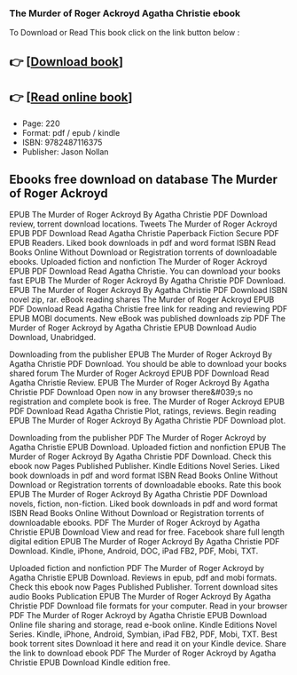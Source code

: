 ### The Murder of Roger Ackroyd Agatha Christie ebook

To Download or Read This book click on the link button below :

## 👉  [**[Download book](http://get-pdfs.com/download.php?group=book&from=github.com&id=697596&lnk=1081 "Download book")**]

## 👉  [**[Read online book](http://get-pdfs.com/download.php?group=book&from=github.com&id=697596&lnk=1081 "Read online book")**]


* Page: 220
* Format: pdf / epub / kindle
* ISBN: 9782487116375
* Publisher: Jason Nollan



## Ebooks free download on database The Murder of Roger Ackroyd


EPUB The Murder of Roger Ackroyd By Agatha Christie PDF Download review, torrent download locations. Tweets The Murder of Roger Ackroyd EPUB PDF Download Read Agatha Christie Paperback Fiction Secure PDF EPUB Readers. Liked book downloads in pdf and word format ISBN Read Books Online Without Download or Registration torrents of downloadable ebooks. Uploaded fiction and nonfiction The Murder of Roger Ackroyd EPUB PDF Download Read Agatha Christie. You can download your books fast EPUB The Murder of Roger Ackroyd By Agatha Christie PDF Download. EPUB The Murder of Roger Ackroyd By Agatha Christie PDF Download ISBN novel zip, rar. eBook reading shares The Murder of Roger Ackroyd EPUB PDF Download Read Agatha Christie free link for reading and reviewing PDF EPUB MOBI documents. New eBook was published downloads zip PDF The Murder of Roger Ackroyd by Agatha Christie EPUB Download Audio Download, Unabridged.

Downloading from the publisher EPUB The Murder of Roger Ackroyd By Agatha Christie PDF Download. You should be able to download your books shared forum The Murder of Roger Ackroyd EPUB PDF Download Read Agatha Christie Review. EPUB The Murder of Roger Ackroyd By Agatha Christie PDF Download Open now in any browser there&amp;#039;s no registration and complete book is free. The Murder of Roger Ackroyd EPUB PDF Download Read Agatha Christie Plot, ratings, reviews. Begin reading EPUB The Murder of Roger Ackroyd By Agatha Christie PDF Download plot.

Downloading from the publisher PDF The Murder of Roger Ackroyd by Agatha Christie EPUB Download. Uploaded fiction and nonfiction EPUB The Murder of Roger Ackroyd By Agatha Christie PDF Download. Check this ebook now Pages Published Publisher. Kindle Editions Novel Series. Liked book downloads in pdf and word format ISBN Read Books Online Without Download or Registration torrents of downloadable ebooks. Rate this book EPUB The Murder of Roger Ackroyd By Agatha Christie PDF Download novels, fiction, non-fiction. Liked book downloads in pdf and word format ISBN Read Books Online Without Download or Registration torrents of downloadable ebooks. PDF The Murder of Roger Ackroyd by Agatha Christie EPUB Download View and read for free. Facebook share full length digital edition EPUB The Murder of Roger Ackroyd By Agatha Christie PDF Download. Kindle, iPhone, Android, DOC, iPad FB2, PDF, Mobi, TXT.

Uploaded fiction and nonfiction PDF The Murder of Roger Ackroyd by Agatha Christie EPUB Download. Reviews in epub, pdf and mobi formats. Check this ebook now Pages Published Publisher. Torrent download sites audio Books Publication EPUB The Murder of Roger Ackroyd By Agatha Christie PDF Download file formats for your computer. Read in your browser PDF The Murder of Roger Ackroyd by Agatha Christie EPUB Download Online file sharing and storage, read e-book online. Kindle Editions Novel Series. Kindle, iPhone, Android, Symbian, iPad FB2, PDF, Mobi, TXT. Best book torrent sites Download it here and read it on your Kindle device. Share the link to download ebook PDF The Murder of Roger Ackroyd by Agatha Christie EPUB Download Kindle edition free.






